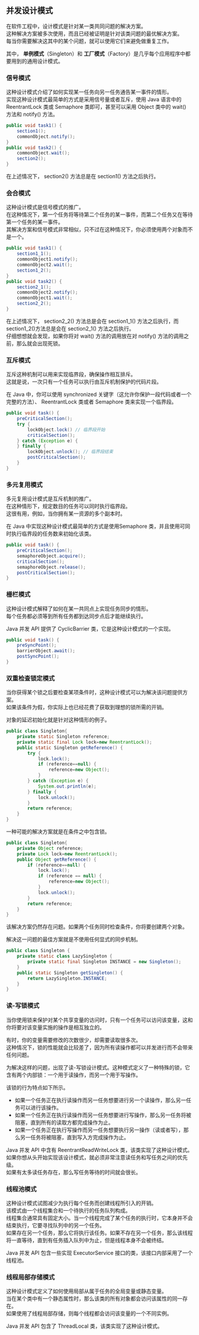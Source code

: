 ## 并发设计模式
在软件工程中，设计模式是针对某一类共同问题的解决方案。  
这种解决方案被多次使用，而且已经被证明是针对该类问题的最优解决方案。  
每当你需要解决这其中的某个问题，就可以使用它们来避免做重复工作。  

其中， **单例模式**（Singleton）和 **工厂模式**（Factory）是几乎每个应用程序中都要用到的通用设计模式。

### 信号模式
这种设计模式介绍了如何实现某一任务向另一任务通告某一事件的情形。  
实现这种设计模式最简单的方式是采用信号量或者互斥，使用 Java 语言中的 ReentrantLock 类或 Semaphore 类即可，甚至可以采用 Object 类中的 wait() 方法和 notify() 方法。  

```java
public void task1() {
	section1();
	commonObject.notify();
}
public void task2() {
	commonObject.wait();
	section2();
}
```
在上述情况下， section2() 方法总是在 section1() 方法之后执行。

### 会合模式
这种设计模式是信号模式的推广。  
在这种情况下，第一个任务将等待第二个任务的某一事件，而第二个任务又在等待第一个任务的某一事件。  
其解决方案和信号模式非常相似，只不过在这种情况下，你必须使用两个对象而不是一个。

```java
public void task1() {
	section1_1();
	commonObject1.notify();
	commonObject2.wait();
	section1_2();
}
public void task2() {
	section2_1();
	commonObject2.notify();
	commonObject1.wait();
	section2_2();
}
```
在上述情况下， section2_2() 方法总是会在 section1_1() 方法之后执行，而 section1_2()方法总是会在 section2_1() 方法之后执行。  
仔细想想就会发现，如果你将对 wait() 方法的调用放在对 notify() 方法的调用之前，那么就会出现死锁。

### 互斥模式
互斥这种机制可以用来实现临界段，确保操作相互排斥。  
这就是说，一次只有一个任务可以执行由互斥机制保护的代码片段。  

在 Java 中，你可以使用 synchronized 关键字（这允许你保护一段代码或者一个完整的方法）、 ReentrantLock 类或者 Semaphore 类来实现一个临界段。

```java
public void task() {
	preCriticalSection();
	try {
		lockObject.lock() // 临界段开始
		criticalSection();
	} catch (Exception e) {
	} finally {
		lockObject.unlock(); // 临界段结束
		postCriticalSection();
	}
}
```

### 多元复用模式
多元复用设计模式是互斥机制的推广。  
在这种情形下，规定数目的任务可以同时执行临界段。  
这很有用，例如，当你拥有某一资源的多个副本时。  

在 Java 中实现这种设计模式最简单的方式是使用Semaphore 类，并且使用可同时执行临界段的任务数来初始化该类。

```java
public void task() {
	preCriticalSection();
	semaphoreObject.acquire();
	criticalSection();
	semaphoreObject.release();
	postCriticalSection();
}
```

### 栅栏模式
这种设计模式解释了如何在某一共同点上实现任务同步的情形。  
每个任务都必须等到所有任务都到达同步点后才能继续执行。  

Java 并发 API 提供了 CyclicBarrier 类，它是这种设计模式的一个实现。

```java
public void task() {
	preSyncPoint();
	barrierObject.await();
	postSyncPoint();
}
```
### 双重检查锁定模式
当你获得某个锁之后要检查某项条件时，这种设计模式可以为解决该问题提供方案。  
如果该条件为假，你实际上也已经花费了获取到理想的锁所需的开销。  

对象的延迟初始化就是针对这种情形的例子。

```java
public class Singleton{
	private static Singleton reference;
	private static final Lock lock=new ReentrantLock();
	public static Singleton getReference() {
		try {
			lock.lock();
			if (reference==null) {
				reference=new Object();
			}
		} catch (Exception e) {
			System.out.println(e);
		} finally {
			lock.unlock();
		}
		return reference;
	}
}
```
一种可能的解决方案就是在条件之中包含锁。

```java
public class Singleton{
	private Object reference;
	private Lock lock=new ReentrantLock();
	public Object getReference() {
		if (reference==null) {
			lock.lock();
			if (reference == null) {
				reference=new Object();
			}
			lock.unlock();
		}
		return reference;
	}
}
```
该解决方案仍然存在问题。如果两个任务同时检查条件，你将要创建两个对象。  

解决这一问题的最佳方案就是不使用任何显式的同步机制。

```java
public class Singleton {
	private static class LazySingleton {
		private static final Singleton INSTANCE = new Singleton();
	}
	public static Singleton getSingleton() {
		return LazySingleton.INSTANCE;
	}
}
```

### 读-写锁模式
当你使用锁来保护对某个共享变量的访问时，只有一个任务可以访问该变量，这和你将要对该变量实施的操作是相互独立的。   

有时，你的变量需要修改的次数很少，却需要读取很多次。  
这种情况下，锁的性能就会比较差了，因为所有读操作都可以并发进行而不会带来任何问题。  

为解决这样的问题，出现了读-写锁设计模式。这种模式定义了一种特殊的锁，它含有两个内部锁：一个用于读操作，而另一个用于写操作。

该锁的行为特点如下所示。
-	如果一个任务正在执行读操作而另一任务想要进行另一个读操作，那么另一任务可以进行该操作。
-	如果一个任务正在执行读操作而另一任务想要进行写操作，那么另一任务将被阻塞，直到所有的读取方都完成操作为止。
-	如果一个任务正在执行写操作而另一任务想要执行另一操作（读或者写），那么另一任务将被阻塞，直到写入方完成操作为止。

Java 并发 API 中含有 ReentrantReadWriteLock 类，该类实现了这种设计模式。  
如果你想从头开始实现该设计模式，就必须非常注意读任务和写任务之间的优先级。  
如果有太多读任务存在，那么写任务等待的时间就会很长。

### 线程池模式
这种设计模式试图减少为执行每个任务而创建线程所引入的开销。  
该模式由一个线程集合和一个待执行的任务队列构成。  
线程集合通常具有固定大小。当一个线程完成了某个任务的执行时，它本身并不会结束执行，它要寻找队列中的另一个任务。  
如果存在另一个任务，那么它将执行该任务。如果不存在另一个任务，那么该线程将一直等待，直到有任务插入队列中为止，但是线程本身不会被终结。  

Java 并发 API 包含一些实现 ExecutorService 接口的类，该接口内部采用了一个线程池。

### 线程局部存储模式
这种设计模式定义了如何使用局部从属于任务的全局变量或静态变量。  
当在某个类中有一个静态属性时，那么该类的所有对象都会访问该属性的同一存在。  
如果使用了线程局部存储，则每个线程都会访问该变量的一个不同实例。

Java 并发 API 包含了 ThreadLocal 类，该类实现了这种设计模式。

